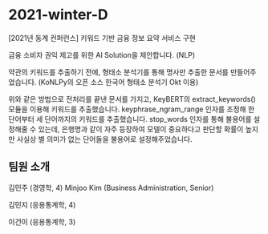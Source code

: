 # 2021-winter-D 
[2021년 동계 컨퍼런스] 키워드 기반 금융 정보 요약 서비스 구현 

금융 소비자 권익 제고를 위한 AI Solution을 제안합니다. (NLP)

약관의 키워드를 추출하기 전에, 형태소 분석기를 통해 명사만 추출한 문서를 만들어주었습니다. (KoNLPy의 오픈 소스 한국어 형태소 분석기 Okt 이용)

위와 같은 방법으로 전처리를 끝낸 문서를 가지고, KeyBERT의 extract_keywords() 모듈을 이용해 키워드를 추출했습니다. keyphrase_ngram_range 인자를 조정해 한 단어부터 세 단어까지의 키워드를 추출했습니다. stop_words 인자를 통해 불용어를 설정해줄 수 있는데, 은행명과 같이 자주 등장하여 모델이 중요하다고 판단할 확률이 높지만 사실상 별 의미가 없는 단어들을 불용어로 설정해주었습니다.

## 팀원 소개

김민주 (경영학, 4)
Minjoo Kim (Business Administration, Senior)

김민지 (응용통계학, 4)

이건이 (응용통계학, 3)
